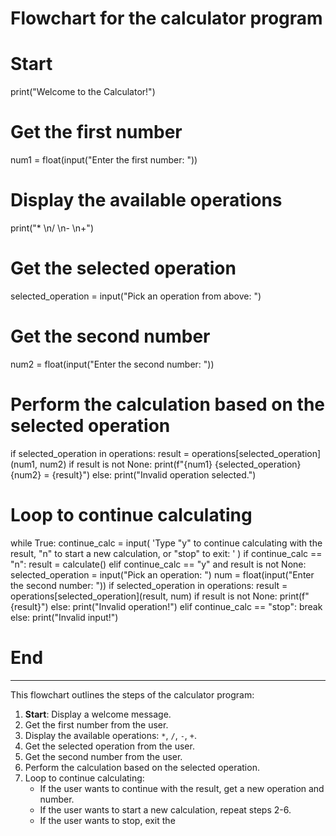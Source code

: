 
# Flowchart for the calculator program

# Start
print("Welcome to the Calculator!")

# Get the first number
num1 = float(input("Enter the first number: "))

# Display the available operations
print("* \n/ \n- \n+")

# Get the selected operation
selected_operation = input("Pick an operation from above: ")

# Get the second number
num2 = float(input("Enter the second number: "))

# Perform the calculation based on the selected operation
if selected_operation in operations:
    result = operations[selected_operation](num1, num2)
    if result is not None:
        print(f"{num1} {selected_operation} {num2} = {result}")
else:
    print("Invalid operation selected.")

# Loop to continue calculating
while True:
    continue_calc = input(
        'Type "y" to continue calculating with the result, "n" to start a new calculation, or "stop" to exit: '
    )
    if continue_calc == "n":
        result = calculate()
    elif continue_calc == "y" and result is not None:
        selected_operation = input("Pick an operation: ")
        num = float(input("Enter the second number: "))
        if selected_operation in operations:
            result = operations[selected_operation](result, num)
            if result is not None:
                print(f"{result}")
        else:
            print("Invalid operation!")
    elif continue_calc == "stop":
        break
    else:
        print("Invalid input!")

# End
---------------------------------------------------------------------------------

This flowchart outlines the steps of the calculator program:

1. **Start**: Display a welcome message.
2. Get the first number from the user.
3. Display the available operations: `*`, `/`, `-`, `+`.
4. Get the selected operation from the user.
5. Get the second number from the user.
6. Perform the calculation based on the selected operation.
7. Loop to continue calculating:
   - If the user wants to continue with the result, get a new operation and number.
   - If the user wants to start a new calculation, repeat steps 2-6.
   - If the user wants to stop, exit the
